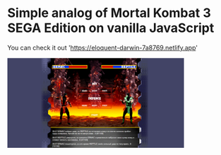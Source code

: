 # Simple analog of Mortal Kombat 3 SEGA Edition on vanilla JavaScript
You can check it out 'https://eloquent-darwin-7a8769.netlify.app'
<p text-align="center">
<img src="./assets/mk_promo.png" width="400" title="Mortal Kombat promo">
</p>
